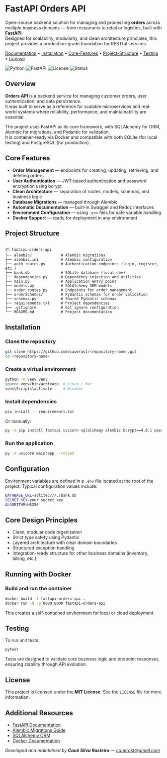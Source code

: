 # FastAPI Orders API

Open-source backend solution for managing and processing **orders** across multiple business domains — from restaurants to retail or logistics, built with **FastAPI**.  
Designed for scalability, modularity, and clean architecture principles, this project provides a production-grade foundation for RESTful services.

[Documentation](#documentation) • [Installation](#installation) • [Core-Features](#core-features) • [Project-Structure](#project-structure) • [Testing](#testing) • [License](#license)

![Python](https://img.shields.io/badge/Python-3.11+-blue.svg?style=flat-square&logo=python)
![FastAPI](https://img.shields.io/badge/FastAPI-0.110+-009688.svg?style=flat-square&logo=fastapi)
![License](https://img.shields.io/badge/license-MIT-green.svg?style=flat-square)
![Status](https://img.shields.io/badge/status-Active-success.svg?style=flat-square)


## Overview

**Orders API** is a backend service for managing customer orders, user authentication, and data persistence.  
It was built to serve as a reference for scalable microservices and real-world systems where reliability, performance, and maintainability are essential.

The project uses FastAPI as its core framework, with SQLAlchemy for ORM, Alembic for migrations, and Pydantic for validation.  
It is container-ready via Docker and compatible with both SQLite (for local testing) and PostgreSQL (for production).



## Core Features

- **Order Management** — endpoints for creating, updating, retrieving, and deleting orders  
- **User Authentication** — JWT-based authentication and password encryption using bcrypt  
- **Clean Architecture** — separation of routes, models, schemas, and business logic  
- **Database Migrations** — managed through Alembic  
- **Automatic Documentation** — built-in Swagger and Redoc interfaces  
- **Environment Configuration** — using `.env` files for safe variable handling  
- **Docker Support** — ready for deployment in any environment  



## Project Structure

```

📦 fastapi-orders-api
├── alembic/             # Alembic migrations
├── alembic.ini          # Alembic configuration
├── auth_routes.py       # Authentication endpoints (login, register, etc.)
├── bank.db              # SQLite database (local dev)
├── dependencies.py      # Dependency injection and utilities
├── main.py              # Application entry point
├── models.py            # SQLAlchemy ORM models
├── order_routes.py      # Endpoints for order management
├── orderSchemas/        # Pydantic schemas for order validation
├── schemas.py           # Shared Pydantic schemas
├── requirements.txt     # Project dependencies
├── .gitignore           # Git ignore configuration
└── README.md            # Project documentation

````



## Installation

### Clone the repository

```bash
git clone https://github.com/cauerast/<repository-name>.git
cd <repository-name>
````

### Create a virtual environment

```bash
python -m venv venv
source venv/bin/activate  # Linux / Mac
venv\Scripts\activate     # Windows
```

### Install dependencies

```bash
pip install -r requirements.txt
```

Or manually:

```bash
py -m pip install fastapi uvicorn sqlalchemy alembic bcrypt==4.0.1 passlib[bcrypt] python-jose[cryptography] python-dotenv python-multipart
```

### Run the application

```bash
py -m uvicorn main:app --reload
```

## Configuration

Environment variables are defined in a `.env` file located at the root of the project.
Typical configuration values include:

```bash
DATABASE_URL=sqlite:///./bank.db
SECRET_KEY=your_secret_key
ALGORITHM=HS256
```

## Core Design Principles

* Clean, modular code organization
* Strict type safety using Pydantic
* Layered architecture with clear domain boundaries
* Structured exception handling
* Integration-ready structure for other business domains (inventory, billing, etc.)


## Running with Docker

### Build and run the container

```bash
docker build -t fastapi-orders-api .
docker run -d -p 8000:8000 fastapi-orders-api
```

This creates a self-contained environment for local or cloud deployment.



## Testing

To run unit tests:

```bash
pytest
```

Tests are designed to validate core business logic and endpoint responses, ensuring stability through API evolution.


## License

This project is licensed under the **MIT License**.
See the `LICENSE` file for more information.


## Additional Resources

* [FastAPI Documentation](https://fastapi.tiangolo.com/)
* [Alembic Migrations Guide](https://alembic.sqlalchemy.org/en/latest/)
* [SQLAlchemy ORM](https://docs.sqlalchemy.org/)
* [Docker Documentation](https://docs.docker.com/)


*Developed and maintained by **Cauê Silva Rasteiro** — [cauerast@gmail.com](mailto:cauerast@gmail.com)*

